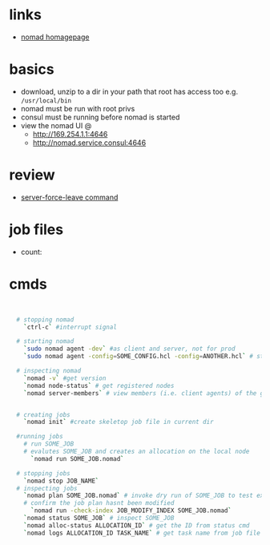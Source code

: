 # links
  - [nomad homagepage](https://www.nomadproject.io)

# basics
  - download, unzip to a dir in your path that root has access too e.g. `/usr/local/bin`
  - nomad must be run with root privs
  - consul must be running before nomad is started
  - view the nomad UI @
    - http://169.254.1.1:4646
    - http://nomad.service.consul:4646

# review
  - [server-force-leave command](https://www.nomadproject.io/docs/commands/server-force-leave.html)

# job files
  - count:
# cmds
  ```sh


    # stopping nomad
      `ctrl-c` #interrupt signal

    # starting nomad
      `sudo nomad agent -dev` #as client and server, not for prod
      `sudo nomad agent -config=SOME_CONFIG.hcl -config=ANOTHER.hcl` # start agent using a config file

    # inspecting nomad
      `nomad -v` #get version
      `nomad node-status` # get registered nodes
      `nomad server-members` # view members (i.e. client agents) of the gossip ring


    # creating jobs
      `nomad init` #create skeletop job file in current dir

    #running jobs
      # run SOME_JOB
      # evalutes SOME_JOB and creates an allocation on the local node
        `nomad run SOME_JOB.nomad`

    # stopping jobs
      `nomad stop JOB_NAME`
    # inspecting jobs
      `nomad plan SOME_JOB.nomad` # invoke dry run of SOME_JOB to test execution and get job_modify_index
      # confirm the job plan hasnt been modified
        `nomad run -check-index JOB_MODIFY_INDEX SOME_JOB.nomad`
      `nomad status SOME_JOB` # inspect SOME_JOB
      `nomad alloc-status ALLOCATION_ID` # get the ID from status cmd
      `nomad logs ALLOCATION_ID TASK_NAME` # get task name from job file
  ```
